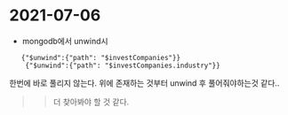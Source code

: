 # 2021-07-06

- mongodb에서 unwind시

```
   {"$unwind":{"path": "$investCompanies"}}
	{"$unwind":{"path": "$investCompanies.industry"}}
```

한번에 바로 풀리지 않는다. 위에 존재하는 것부터 unwind 후 풀어줘야하는것 같다..

> > 더 찾아봐야 할 것 같다.
